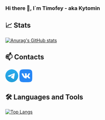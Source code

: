 ### Hi there 👋, I`m Timofey - aka Kytomin

## 📈 Stats

[![Anurag's GitHub stats](https://github-readme-stats.vercel.app/api?username=kytomin&show_icons=true&disable_animations=1&theme=nord)](https://github.com/anuraghazra/github-readme-stats)

## 📫 Contacts
[<img height="40" src="docs/assests/images/Telegram.svg">][Telegram]
[<img height="40" src="docs/assests/images/VK.svg">][VK]

[//]:  https://github.com/sindresorhus/css-in-readme-like-wat

## 🛠️ Languages and Tools
[![Top Langs](https://github-readme-stats.vercel.app/api/top-langs/?username=kytomin&layout=compact&theme=nord)](https://github.com/Kytomin?tab=repositories)

[Telegram]: https://t.me/kytomin
[VK]: https://vk.com/kytomin
